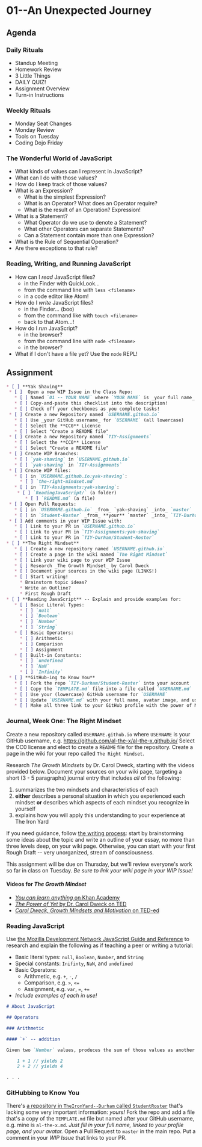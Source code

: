 # 01--An Unexpected Journey

## Agenda
### Daily Rituals

* Standup Meeting
* Homework Review
* 3 Little Things
* DAILY QUIZ!
* Assignment Overview
* Turn-in Instructions

### Weekly Rituals

* Monday Seat Changes
* Monday Review
* Tools on Tuesday
* Coding Dojo Friday

### The Wonderful World of JavaScript
* What kinds of values can I represent in JavaScript?
* What can I do with those values?
* How do I keep track of those values?
* What is an Expression?
  * What is the simplest Expression?
  * What is an Operator? What does an Operator require?
  * What is the result of an Operation? Expression!
* What is a Statement?
  * What Operator do we use to denote a Statement?
  * What other Operators can separate Statements?
  * Can a Statement contain more than one Expression?
* What is the Rule of Sequential Operation?
* Are there exceptions to that rule?

### Reading, Writing, and Running JavaScript
* How can I _read_ JavaScript files?
  * in the Finder with QuickLook...
  * from the command line with `less <filename>`
  * in a code editor like Atom!
* How do I _write_ JavaScript files?
  * in the Finder... (boo)
  * from the command like with `touch <filename>`
  * back to that Atom...!
* How do I _run_ JavaScript?
  * in the browser?
  * from the command line with `node <filename>`
  * in the browser?
* What if I don't have a file yet? Use the `node` REPL!

## Assignment

```markdown
* [ ] **Yak Shaving**
 * [ ]  Open a new WIP Issue in the Class Repo:
   * [ ] Named `01 -- YOUR NAME` where `YOUR NAME` is _your full name_
   * [ ] Copy-and-paste this checklist into the description!
   * [ ] Check off your checkboxes as you complete tasks!
 * [ ] Create a new Repository named `USERNAME.github.io`
   * [ ] Use _your GitHub username_ for `USERNAME` (all lowercase)
   * [ ] Select the **CC0** License
   * [ ] Select "Create a README file"
 * [ ] Create a new Repository named `TIY-Assignments`
   * [ ] Select the **CC0** License
   * [ ] Select "Create a README file"
 * [ ] Create WIP Branches:
   * [ ] `yak-shaving` in `USERNAME.github.io`
   * [ ] `yak-shaving` in `TIY-Assignments`
 * [ ] Create WIP files:
   * [ ] in `USERNAME.github.io:yak-shaving`:
     * [ ] `the-right-mindset.md`
   * [ ] in `TIY-Assignments:yak-shaving`:
    * [ ] `ReadingJavaScript/` (a folder)
       * [ ] `README.md` (a file)
 * [ ] Open Pull Requests:
   * [ ] in `USERNAME.github.io` _from_ `yak-shaving` _into_ `master`
   * [ ] in `Student-Roster` _from_ **your** `master` _into_ `TIY-Durham:master`
 * [ ] Add comments in your WIP Issue with:
   * [ ] Link to your PR in `USERNAME.github.io`
   * [ ] Link to your PR in `TIY-Assignments:yak-shaving`
   * [ ] Link to your PR in `TIY-Durham/Student-Roster`
* [ ] **The Right Mindset**
   * [ ] Create a new repository named `USERNAME.github.io`
   * [ ] Create a page in the wiki named `The Right Mindset`
   * [ ] Link your wiki page to your WIP Issue
   * [ ] Research _The Growth Mindset_ by Carol Dweck
   * [ ] Document your sources in the wiki page (LINKS!)
   * [ ] Start writing!
     * Brainstorm topic ideas?
     * Write an Outline?
     * First Rough Draft
* [ ] **Reading JavaScript** -- Explain and provide examples for:
   * [ ] Basic Literal Types: 
     * [ ] `null`
     * [ ] `Boolean`
     * [ ] `Number`
     * [ ] `String`
   * [ ] Basic Operators:
     * [ ] Arithmetic
     * [ ] Comparison
     * [ ] Assignment
   * [ ] Built-in Constants: 
     * [ ] `undefined` 
     * [ ] `NaN`
     * [ ] `Infinity`
 * [ ] **GitHub-ing to Know You**
   * [ ] Fork the repo `TIY-Durham/Student-Roster` into your account
   * [ ] Copy the `TEMPLATE.md` file into a file called `USERNAME.md` 
   * [ ] Use your (lowercase) GitHub username for `USERNAME`
   * [ ] Update `USERNAME.md` with your full name, avatar image, and username
   * [ ] Make all three link to your GitHub profile with the power of Markdown!
```

### Journal, Week One: The Right Mindset

Create a new repository called `USERNAME.github.io` where `USERNAME` is your GitHub username, e.g. https://github.com/al-the-x/al-the-x.github.io/ Select the CC0 license and elect to create a `README` file for the repository. Create a page in the wiki for your repo called `The Right Mindset`.

Research _The Growth Mindsets_ by Dr. Carol Dweck, starting with the videos provided below. Document your sources on your wiki page, targeting a short (3 - 5 paragraphs) journal entry that includes _all_ of the following:

1. summarizes the two mindsets and characteristics of each
1. **either** describes a personal situation in which you experienced each mindset **or** describes which aspects of each mindset you recognize in yourself
1. explains how you will apply this understanding to your experience at The Iron Yard

If you need guidance, follow [the writing process](https://en.wikipedia.org/wiki/Writing_process): start by brainstorming some ideas about the topic and write an outline of your essay, no more than three levels deep, on your wiki page. Otherwise, you can start with your first Rough Draft -- very unorganized, stream of consciousness. 

This assignment will be due on Thursday, but we'll review everyone's work so far in class on Tuesday. _Be sure to link your wiki page in your WIP Issue!_

#### Videos for _The Growth Mindset_

* [_You can learn anything_ on Khan Academy](https://www.khanacademy.org/youcanlearnanything)
* [_The Power of Yet_ by Dr. Carol Dweck on TED](https://www.ted.com/talks/carol_dweck_the_power_of_believing_that_you_can_improve)
* [_Carol Dweck, Growth Mindsets and Motivation_ on TED-ed](http://ed.ted.com/on/UA77FlTc)

### Reading JavaScript

Use [the Mozilla Development Network JavaScript Guide and Reference](https://developer.mozilla.org/en-US/docs/Web/JavaScript) to research and explain the following as if teaching a peer or writing a tutorial:

* Basic literal types: `null`, `Boolean`, `Number`, and `String`
* Special constants: `Inifinty`, `NaN`, and `undefined`
* Basic Operators:
  * Arithmetic, e.g. `+`, `-`, `/`
  * Comparison, e.g. `>`, `<=`
  * Assignment, e.g. `var`, `=`, `+=`
* _Include examples of each in use!_

```markdown
# About JavaScript

## Operators

### Arithmetic

#### `+` -- addition

Given two `Number` values, produces the sum of those values as another `Number`. For example:

    1 + 1 // yields 2
    2 + 2 // yields 4

. . .
```

### GitHubbing to Know You

There's [a repository in `TheIronYard--Durham` called `StudentRoster`](https://github.com/TIY-Durham/StudentRoster) that's lacking some very important information: _yours!_ Fork the repo and add a file that's a copy of the `TEMPLATE.md` file but named after your GitHub username, e.g. mine is `al-the-x.md`. _Just fill in your full name, linked to your profile page, and your avatar._ Open a Pull Request to `master` in the main repo. Put a comment in your _WIP Issue_ that links to your PR.
